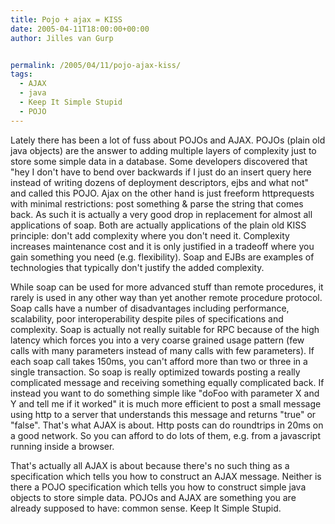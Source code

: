 ```yaml
---
title: Pojo + ajax = KISS
date: 2005-04-11T18:00:00+00:00
author: Jilles van Gurp


permalink: /2005/04/11/pojo-ajax-kiss/
tags:
  - AJAX
  - java
  - Keep It Simple Stupid
  - POJO
---
```

 Lately there has been a lot of fuss about POJOs and AJAX. POJOs (plain old java objects) are the answer to adding multiple layers of complexity just to store some simple data in a database. Some developers discovered that "hey I don't have to bend over backwards if I just do an insert query here instead of writing dozens of deployment descriptors, ejbs and what not" and called this POJO. 
Ajax on the other hand is just freeform httprequests with minimal restrictions: post something & parse the string that comes back. As such it is actually a very good drop in replacement for almost all applications of soap. Both are actually applications of the plain old KISS principle: don't add complexity where you don't need it. Complexity increases maintenance cost and it is only justified in a tradeoff where you gain something you need (e.g. flexibility). Soap and EJBs are examples of technologies that typically don't justify the added complexity. 

While soap can be used for more advanced stuff than remote procedures, it rarely is used in any other way than yet another remote procedure protocol. Soap calls have a number of disadvantages including performance, scalability, poor interoperability despite piles of specifications and complexity. Soap is actually not really suitable for RPC because of the high latency which forces you into a very coarse grained usage pattern (few calls with many parameters instead of many calls with few parameters). If each soap call takes 150ms, you can't afford more than two or three in a single transaction. So soap is really optimized towards posting a really complicated message and receiving something equally complicated back. If instead you want to do something simple like "doFoo with parameter X and Y and tell me if it worked" it is much more efficient to post a small message using http to a server that understands this message and returns "true" or "false". That's what AJAX is about. Http posts can do roundtrips in 20ms on a good network. So you can afford to do lots of them, e.g. from a javascript running inside a browser.

That's actually all AJAX is about because there's no such thing as a specification which tells you how to construct an AJAX message. Neither is there a POJO specification which tells you how to construct simple java objects to store simple data. POJOs and AJAX are something you are already supposed to have: common sense. Keep It Simple Stupid. 